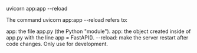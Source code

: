 uvicorn app:app --reload

The command uvicorn app:app --reload refers to:

app: the file app.py (the Python "module").
app: the object created inside of app.py with the line app = FastAPI().
--reload: make the server restart after code changes. Only use for development.